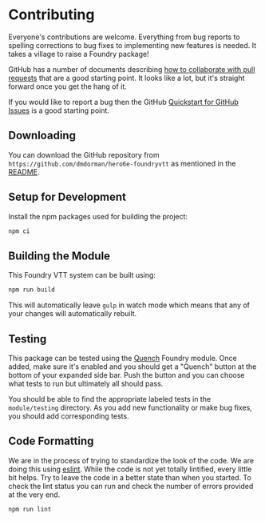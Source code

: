 # Contributing

Everyone's contributions are welcome. Everything from bug reports to spelling corrections to bug fixes to implementing new features is needed. It takes a village to raise a Foundry package!

GitHub has a number of documents describing [how to collaborate with pull requests](https://docs.github.com/en/pull-requests/collaborating-with-pull-requests) that are a good starting point. It looks like a lot, but it's straight forward once you get the hang of it.

If you would like to report a bug then the GitHub [Quickstart for GitHub Issues](https://docs.github.com/en/issues/tracking-your-work-with-issues/quickstart) is a good starting point.

## Downloading

You can download the GitHub repository from `https://github.com/dmdorman/hero6e-foundryvtt` as mentioned in the [README](./README.md).

## Setup for Development

Install the npm packages used for building the project:

```bash
npm ci
```

## Building the Module

This Foundry VTT system can be built using:

```bash
npm run build
```

This will automatically leave `gulp` in watch mode which means that any of your changes will automatically rebuilt.

## Testing

This package can be tested using the [Quench](https://foundryvtt.com/packages/quench) Foundry module. Once added, make sure it's enabled and you should get a "Quench" button at the bottom of your expanded side bar. Push the button and you can choose what tests to run but ultimately all should pass.

You should be able to find the appropriate labeled tests in the `module/testing` directory. As you add new functionality or make bug fixes, you should add corresponding tests.

## Code Formatting

We are in the process of trying to standardize the look of the code. We are doing this using [eslint](https://eslint.org/). While the code is not yet totally lintified, every little bit helps. Try to leave the code in a better state than when you started. To check the lint status you can run and check the number of errors provided at the very end.

```bash
npm run lint
```
